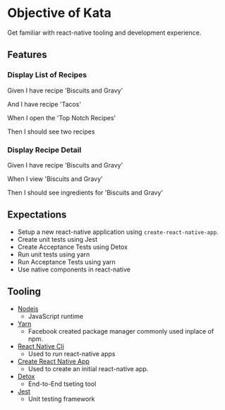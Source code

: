 # Objective of Kata

Get familiar with react-native tooling and development experience.

## Features

### Display List of Recipes

Given I have recipe 'Biscuits and Gravy'

And I have recipe 'Tacos'

When I open the 'Top Notch Recipes'

Then I should see two recipes

### Display Recipe Detail

Given I have recipe 'Biscuits and Gravy'

When I view 'Biscuits and Gravy'

Then I should see ingredients for 'Biscuits and Gravy'

## Expectations

* Setup a new react-native application using `create-react-native-app`. 
* Create unit tests using Jest
* Create Acceptance Tests using Detox
* Run unit tests using yarn
* Run Acceptance Tests using yarn
* Use native components in react-native

## Tooling

* [Nodejs](https://nodejs.org/en/)
  * JavaScript runtime
* [Yarn](https://yarnpkg.com/en/)
  * Facebook created package manager commonly used inplace of npm.
* [React Native Cli](https://www.npmjs.com/package/react-native-cli)
  * Used to run react-native apps
* [Create React Native App](https://github.com/react-community/create-react-native-app)
  * Used to create an initial react-native app.
* [Detox](https://github.com/wix/detox)
  * End-to-End tseting tool
* [Jest](https://facebook.github.io/jest/)
  * Unit testing framework
